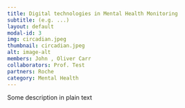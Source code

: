 ```yaml
---
title: Digital technologies in Mental Health Monitoring
subtitle: (e.g. ...)
layout: default
modal-id: 3
img: circadian.jpeg
thumbnail: circadian.jpeg
alt: image-alt
members: John , Oliver Carr
collaborators: Prof. Test
partners: Roche
category: Mental Health
---
```


Some description in plain text
